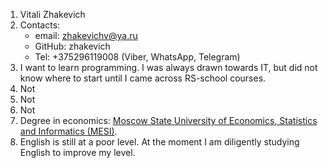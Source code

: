 1. Vitali Zhakevich
2. Contacts:
   - email: zhakevichv@ya.ru
   - GitHub: zhakevich
   - Tel: +375296119008 (Viber, WhatsApp, Telegram)
3. I want to learn programming. I was always drawn towards IT, but did not know where to start until I came across RS-school courses.
4. Not
5. Not
6. Not
7. Degree in economics: [Moscow State University of Economics, Statistics and Informatics (MESI)](https://ru.wikipedia.org/wiki/%D0%9C%D0%BE%D1%81%D0%BA%D0%BE%D0%B2%D1%81%D0%BA%D0%B8%D0%B9_%D0%B3%D0%BE%D1%81%D1%83%D0%B4%D0%B0%D1%80%D1%81%D1%82%D0%B2%D0%B5%D0%BD%D0%BD%D1%8B%D0%B9_%D1%83%D0%BD%D0%B8%D0%B2%D0%B5%D1%80%D1%81%D0%B8%D1%82%D0%B5%D1%82_%D1%8D%D0%BA%D0%BE%D0%BD%D0%BE%D0%BC%D0%B8%D0%BA%D0%B8,_%D1%81%D1%82%D0%B0%D1%82%D0%B8%D1%81%D1%82%D0%B8%D0%BA%D0%B8_%D0%B8_%D0%B8%D0%BD%D1%84%D0%BE%D1%80%D0%BC%D0%B0%D1%82%D0%B8%D0%BA%D0%B8).
8. English is still at a poor level. At the moment I am diligently studying English to improve my level.
